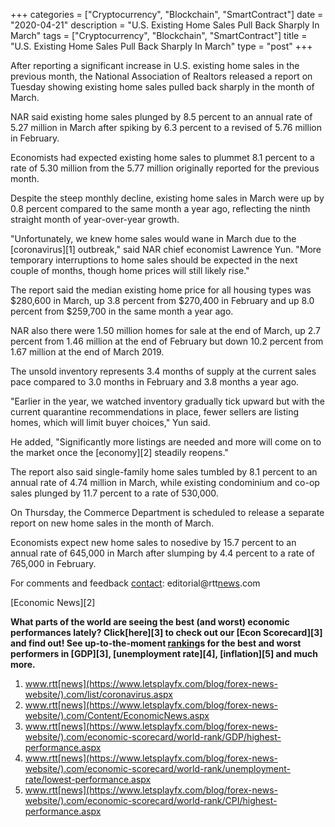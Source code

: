 +++
categories = ["Cryptocurrency", "Blockchain", "SmartContract"]
date = "2020-04-21"
description = "U.S. Existing Home Sales Pull Back Sharply In March"
tags = ["Cryptocurrency", "Blockchain", "SmartContract"]
title = "U.S. Existing Home Sales Pull Back Sharply In March"
type = "post"
+++

After reporting a significant increase in U.S. existing home sales in
the previous month, the National Association of Realtors released a
report on Tuesday showing existing home sales pulled back sharply in the
month of March.

NAR said existing home sales plunged by 8.5 percent to an annual rate of
5.27 million in March after spiking by 6.3 percent to a revised of 5.76
million in February.

Economists had expected existing home sales to plummet 8.1 percent to a
rate of 5.30 million from the 5.77 million originally reported for the
previous month.

Despite the steep monthly decline, existing home sales in March were up
by 0.8 percent compared to the same month a year ago, reflecting the
ninth straight month of year-over-year growth.

"Unfortunately, we knew home sales would wane in March due to the
[coronavirus][1] outbreak," said NAR chief economist Lawrence Yun. "More
temporary interruptions to home sales should be expected in the next
couple of months, though home prices will still likely rise."

The report said the median existing home price for all housing types was
$280,600 in March, up 3.8 percent from $270,400 in February and up 8.0
percent from $259,700 in the same month a year ago.

NAR also there were 1.50 million homes for sale at the end of March, up
2.7 percent from 1.46 million at the end of February but down 10.2
percent from 1.67 million at the end of March 2019.

The unsold inventory represents 3.4 months of supply at the current
sales pace compared to 3.0 months in February and 3.8 months a year ago.

"Earlier in the year, we watched inventory gradually tick upward but
with the current quarantine recommendations in place, fewer sellers are
listing homes, which will limit buyer choices," Yun said.

He added, "Significantly more listings are needed and more will come on
to the market once the [economy][2] steadily reopens."

The report also said single-family home sales tumbled by 8.1 percent to
an annual rate of 4.74 million in March, while existing condominium and
co-op sales plunged by 11.7 percent to a rate of 530,000.

On Thursday, the Commerce Department is scheduled to release a separate
report on new home sales in the month of March.

Economists expect new home sales to nosedive by 15.7 percent to an
annual rate of 645,000 in March after slumping by 4.4 percent to a rate
of 765,000 in February.

For comments and feedback [contact](https://www.playgroundfx.com/contact/): editorial@rtt[news](https://www.letsplayfx.com/blog/forex-news-website/).com

[Economic News][2]

 **What parts of the world are seeing the best (and worst) economic
performances lately? Click[here][3] to check out our [Econ Scorecard][3]
and find out! See up-to-the-moment [ranking](https://www.playgroundfx.com/blog/crypto-exchange-ranking/)s for the best and worst
performers in [GDP][3], [unemployment rate][4], [inflation][5] and much
more.**

   1. www.rtt[news](https://www.letsplayfx.com/blog/forex-news-website/).com/list/coronavirus.aspx
   2. www.rtt[news](https://www.letsplayfx.com/blog/forex-news-website/).com/Content/EconomicNews.aspx
   3. www.rtt[news](https://www.letsplayfx.com/blog/forex-news-website/).com/economic-scorecard/world-rank/GDP/highest-performance.aspx
   4. www.rtt[news](https://www.letsplayfx.com/blog/forex-news-website/).com/economic-scorecard/world-rank/unemployment-rate/lowest-performance.aspx
   5. www.rtt[news](https://www.letsplayfx.com/blog/forex-news-website/).com/economic-scorecard/world-rank/CPI/highest-performance.aspx